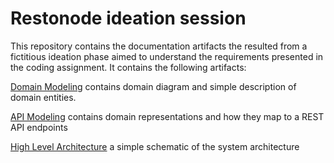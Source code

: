 # Restonode ideation session

This repository contains the documentation artifacts the resulted from a fictitious ideation phase aimed to understand the requirements presented in the coding assignment. It contains the following artifacts:

[Domain Modeling](modeling.md) contains domain diagram and simple description of domain entities.

[API Modeling](rest_api_design.md) contains domain representations and how they map to a REST API endpoints

[High Level Architecture](architecture.md) a simple schematic of the system architecture
